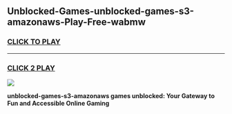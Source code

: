 
## Unblocked-Games-unblocked-games-s3-amazonaws-Play-Free-wabmw
<h3>
<a href="https://premium76.site?title=unblocked-games-s3-amazonaws&ref=15A">CLICK TO PLAY</a></h3>
<hr>

<h3>
<a href="https://premium76.site?title=unblocked-games-s3-amazonaws&ref=15A">CLICK 2 PLAY</a>
  
</h3>

<a href="https://premium76.site?title=unblocked-games-s3-amazonaws&ref=15A"><img src="https://clearcache.store/games.png"></a>


**unblocked-games-s3-amazonaws games unblocked: Your Gateway to Fun and Accessible Online Gaming**
